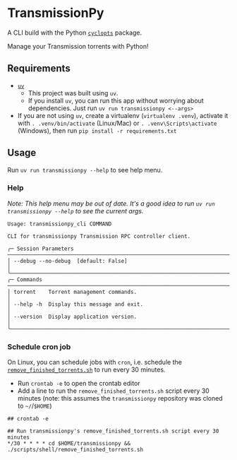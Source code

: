 # TransmissionPy

A CLI build with the Python [`cyclopts`](cyclopts.readthedocs.io/) package.

Manage your Transmission torrents with Python!

## Requirements

- [`uv`](https://docs.astral.sh/uv)
  - This project was built using `uv`.
  - If you install `uv`, you can run this app without worrying about dependencies. Just run `uv run transmissionpy <--args>`
- If you are not using `uv`, create a virtualenv (`virtualenv .venv`), activate it with `. .venv/bin/activate` (Linux/Mac) or `. .venv\Scripts\activate` (Windows), then run `pip install -r requirements.txt`

## Usage

Run `uv run transmissionpy --help` to see help menu.

### Help

*Note: This help menu may be out of date. It's a good idea to run `uv run transmissionpy --help` to see the current args.*

```shell
Usage: transmissionpy_cli COMMAND

CLI for transmissionpy Transmission RPC controller client.

╭─ Session Parameters ─────────────────────────────────────────────────────────────────────────────────────────────────────────────────────────────────────────────────────────────────────────────────────────────╮
│ --debug --no-debug  [default: False]                                                                                                                                                                             │
╰──────────────────────────────────────────────────────────────────────────────────────────────────────────────────────────────────────────────────────────────────────────────────────────────────────────────────╯
╭─ Commands ───────────────────────────────────────────────────────────────────────────────────────────────────────────────────────────────────────────────────────────────────────────────────────────────────────╮
│ torrent    Torrent management commands.                                                                                                                                                                          │
│ --help -h  Display this message and exit.                                                                                                                                                                        │
│ --version  Display application version.                                                                                                                                                                          │
╰──────────────────────────────────────────────────────────────────────────────────────────────────────────────────────────────────────────────────────────────────────────────────────────────────────────────────╯

```

### Schedule cron job

On Linux, you can schedule jobs with `cron`, i.e. schedule the [`remove_finished_torrents.sh`](./scripts/shell/remove_finished_torrents.sh) to run every 30 minutes.

- Run `crontab -e` to open the crontab editor
- Add a line to run the `remove_finished_torrents.sh` script every 30 minutes (note: this assumes the `transmissionpy` repository was cloned to `~/`/`$HOME`)

```shell
## crontab -e

## Run transmissionpy's remove_finished_torrents.sh script every 30 minutes
*/30 * * * * cd $HOME/transmissionpy && ./scripts/shell/remove_finished_torrents.sh

```
